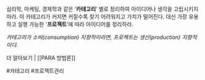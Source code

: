 심리학, 마케팅, 경제학과 같은 ‘**카테고리**’ 별로 정리하여 아이디어나 생각을 고립시키지 마라. 이 카테고리가 커지면 커질수록 찾기 어려워지고 가치가 떨어진다. 대신 가장 유용하고 실행 가능한 '**프로젝트**’에 따라 아이디어를 정리하라.

*카테고리가 소비(consumption) 지향적이라면, 프로젝트는 생산(production) 지향적이다.*

더 알아보기 | [[PARA 방법론]]


#카테고리 #프로젝트관리